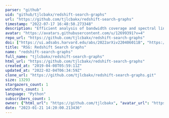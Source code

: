 ```yaml
---
parser: "github"
uid: "github/tjlcbakx/redshift-search-graphs"
url: "https://github.com/tjlcbakx/redshift-search-graphs"
timestamp: "2022-07-17 16:48:50.273348"
description: "Efficient analysis of bandwidth coverage and spectral lines for finding z-specs"
avatar: "https://avatars.githubusercontent.com/u/12699391?v=4"
repo_url: "https://github.com/tjlcbakx/redshift-search-graphs"
doi: ["https://ui.adsabs.harvard.edu/abs/2022arXiv220406011B", "https://ui.adsabs.harvard.edu/abs/2022ascl.soft04017B/abstract"]
title: "RSG: Redshift Search Graphs"
name: "redshift-search-graphs"
full_name: "tjlcbakx/redshift-search-graphs"
html_url: "https://github.com/tjlcbakx/redshift-search-graphs"
created_at: "2019-04-08T05:59:11Z"
updated_at: "2022-02-04T06:34:59Z"
clone_url: "https://github.com/tjlcbakx/redshift-search-graphs.git"
size: 13293
stargazers_count: 1
watchers_count: 1
language: "Python"
subscribers_count: 1
owner: {"html_url": "https://github.com/tjlcbakx", "avatar_url": "https://avatars.githubusercontent.com/u/12699391?v=4", "login": "tjlcbakx", "type": "User"}
date: "2023-01-21 14:20:00.213436"
---
```

